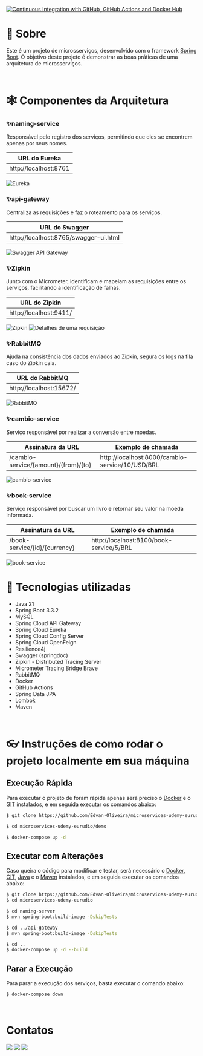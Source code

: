 [![Continuous Integration with GitHub, GitHub Actions and Docker Hub](https://github.com/Edvan-Oliveira/microservices-udemy-eurudio/actions/workflows/docker-publish.yml/badge.svg)](https://github.com/Edvan-Oliveira/microservices-udemy-eurudio/actions/workflows/docker-publish.yml)

# 📝 Sobre

Este é um projeto de microsserviços, desenvolvido com o framework [Spring Boot](https://spring.io/projects/spring-boot). 
O objetivo deste projeto é demonstrar as boas práticas de uma arquitetura de microsserviços.

<br/>

# 🕸️ Componentes da Arquitetura

### ✨naming-service

Responsável pelo registro dos serviços, permitindo que eles se encontrem apenas por seus nomes.

| URL do Eureka           | 
|-------------------------|
| http://localhost:8761   |

<img src="https://github.com/Edvan-Oliveira/imagens/blob/main/microservices-udemy-eurudio/eureka.png?raw=true" alt="Eureka">

### ✨api-gateway

Centraliza as requisições e faz o roteamento para os serviços.

| URL do Swagger                        | 
|---------------------------------------|
| http://localhost:8765/swagger-ui.html |

<img src="https://github.com/Edvan-Oliveira/imagens/blob/main/microservices-udemy-eurudio/swagger.png?raw=true" alt="Swagger API Gateway">

### ✨Zipkin

Junto com o Micrometer, identificam e mapeiam as requisições entre os serviços, facilitando a identificação de falhas.

| URL do Zipkin           | 
|-------------------------|
| http://localhost:9411/  |

<img src="https://github.com/Edvan-Oliveira/imagens/blob/main/microservices-udemy-eurudio/zipkin.png?raw=true" alt="Zipkin">

<img src="https://github.com/Edvan-Oliveira/imagens/blob/main/microservices-udemy-eurudio/zipkin-show.png?raw=true" alt="Detalhes de uma requisição">

### ✨RabbitMQ

Ajuda na consistência dos dados enviados ao Zipkin, segura os logs na fila caso do Zipkin caia.

| URL do RabbitMQ         | 
|-------------------------|
| http://localhost:15672/ |

<img src="https://github.com/Edvan-Oliveira/imagens/blob/main/microservices-udemy-eurudio/rabbitmq.png?raw=true" alt="RabbitMQ">

### ✨cambio-service

Serviço responsável por realizar a conversão entre moedas.

| Assinatura da URL                    | Exemplo de chamada                              |
|--------------------------------------|-------------------------------------------------|
| /cambio-service/{amount}/{from}/{to} | http://localhost:8000/cambio-service/10/USD/BRL |

<img src="https://github.com/Edvan-Oliveira/imagens/blob/main/microservices-udemy-eurudio/cambio-service.png?raw=true" alt="cambio-service">

### ✨book-service

Serviço responsável por buscar um livro e retornar seu valor na moeda informada.

| Assinatura da URL               | Exemplo de chamada                        |
|---------------------------------|-------------------------------------------|
| /book-service/{id}/{currency}   | http://localhost:8100/book-service/5/BRL  |

<img src="https://github.com/Edvan-Oliveira/imagens/blob/main/microservices-udemy-eurudio/book-service.png?raw=true" alt="book-service">

<br/>

# 🚀 Tecnologias utilizadas

- Java 21
- Spring Boot 3.3.2
- MySQL
- Spring Cloud API Gateway
- Spring Cloud Eureka
- Spring Cloud Config Server
- Spring Cloud OpenFeign
- Resilience4j
- Swagger (springdoc)
- Zipkin - Distributed Tracing Server
- Micrometer Tracing Bridge Brave
- RabbitMQ
- Docker
- GitHub Actions
- Spring Data JPA
- Lombok
- Maven

<br/>

# 👓 Instruções de como rodar o projeto localmente em sua máquina

## Execução Rápida

Para executar o projeto de foram rápida apenas será preciso o [Docker](https://www.docker.com) e o [GIT](https://git-scm.com/) instalados,
e em seguida executar os comandos abaixo:

```bash
$ git clone https://github.com/Edvan-Oliveira/microservices-udemy-eurudio.git

$ cd microservices-udemy-eurudio/demo

$ docker-compose up -d
```

## Executar com Alterações

Caso queira o código para modificar e testar, será necessário o [Docker](https://www.docker.com), [GIT](https://git-scm.com/),
[Java](https://www.java.com/pt-BR/) e o [Maven](https://maven.apache.org/) instalados, e em seguida executar os comandos abaixo: 

```bash
$ git clone https://github.com/Edvan-Oliveira/microservices-udemy-eurudio.git
$ cd microservices-udemy-eurudio

$ cd naming-server
$ mvn spring-boot:build-image -DskipTests

$ cd ../api-gateway
$ mvn spring-boot:build-image -DskipTests

$ cd ..
$ docker-compose up -d --build
```

## Parar a Execução

Para parar a execução dos serviços, basta executar o comando abaixo:

```bash
$ docker-compose down
```

<br/>

# Contatos

<div>
    <a href="https://www.linkedin.com/in/edvan-oliveira-0822b2227/" target="_blank"><img src="https://img.shields.io/badge/-LinkedIn-%230077B5?style=for-the-badge&logo=linkedin&logoColor=white" target="_blank"></a>
  <a href = "mailto:edvan.oliveiract@gmail.com"><img src="https://img.shields.io/badge/-Gmail-%23333?style=for-the-badge&logo=gmail&logoColor=white" target="_blank"></a>
  <a href = "https://t.me/Edvan_Oliveira"><img src="https://img.shields.io/badge/Telegram-2CA5E0?style=for-the-badge&logo=telegram&logoColor=white" target="_blank"></a>

</div>
